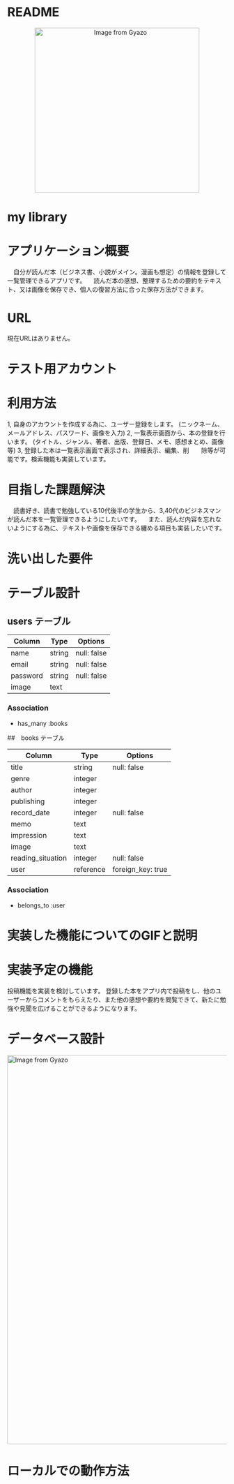 # README

<div align="center"><a href="https://gyazo.com/cacc1fc437bf920699a62561b8e2d6ee"><img src="https://i.gyazo.com/cacc1fc437bf920699a62561b8e2d6ee.png" alt="Image from Gyazo" width="378"/></a></div>

# my library

# アプリケーション概要
　自分が読んだ本（ビジネス書、小説がメイン。漫画も想定）の情報を登録して一覧管理できるアプリです。
　読んだ本の感想、整理するための要約をテキスト、又は画像を保存でき、個人の復習方法に合った保存方法ができます。

# URL
 現在URLはありません。

# テスト用アカウント

# 利用方法
 1, 自身のアカウントを作成する為に、ユーザー登録をします。
    (ニックネーム、メールアドレス、パスワード、画像を入力)
 2, 一覧表示画面から、本の登録を行います。
    (タイトル、ジャンル、著者、出版、登録日、メモ、感想まとめ、画像等)
 3, 登録した本は一覧表示画面で表示され、詳細表示、編集、削　　除等が可能です。検索機能も実装しています。 

# 目指した課題解決
 　読書好き、読書で勉強している10代後半の学生から、3,40代のビジネスマンが読んだ本を一覧管理できるようにしたいです。
 　また、読んだ内容を忘れないようにする為に、テキストや画像を保存できる纏める項目も実装したいです。

# 洗い出した要件

# テーブル設計

## users テーブル

| Column   | Type   | Options     |
| -------- | ------ | ----------- |
| name     | string | null: false |
| email    | string | null: false |
| password | string | null: false |
| image    | text   |             |

### Association
- has_many :books

##　books テーブル

| Column            | Type      | Options     |
| ----------------  | -------   | ----------- |
| title             | string    | null: false |
| genre             | integer   |             |
| author            | integer   |             |
| publishing        | integer   |             |
| record_date       | integer   | null: false |
| memo              | text      |             |
| impression        | text      |             |
| image             | text      |             |
| reading_situation | integer   | null: false |
| user              | reference | foreign_key: true |

### Association
- belongs_to :user

# 実装した機能についてのGIFと説明


# 実装予定の機能
  投稿機能を実装を検討しています。
  登録した本をアプリ内で投稿をし、他のユーザーからコメントをもらえたり、また他の感想や要約を閲覧できて、新たに勉強や見聞を広げることができるようになります。

# データベース設計
<a href="https://gyazo.com/d2966e5fe014f23fdbcffb542d5d192a"><img src="https://i.gyazo.com/d2966e5fe014f23fdbcffb542d5d192a.png" alt="Image from Gyazo" width="892"/></a>

# ローカルでの動作方法